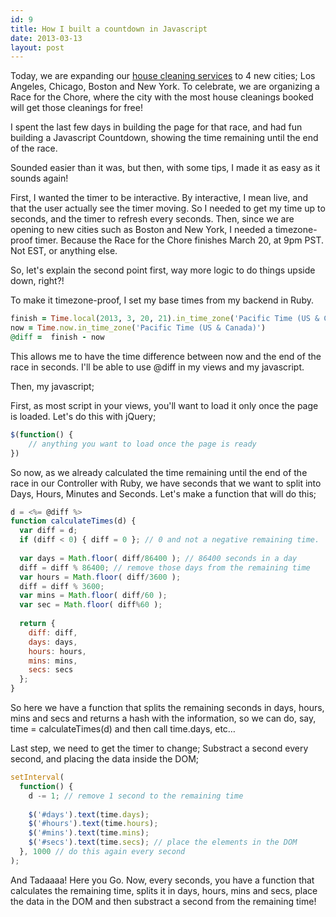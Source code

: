 ```yaml
---
id: 9
title: How I built a countdown in Javascript
date: 2013-03-13
layout: post
---
```


Today, we are expanding our [house cleaning services](http://iamexec.com/race/) to 4 new cities; Los Angeles, Chicago, Boston and New York.
To celebrate, we are organizing a Race for the Chore, where the city with the most house cleanings booked will get those cleanings for free!

I spent the last few days in building the page for that race, and had fun building a Javascript Countdown, showing the time remaining until the end of the race.

Sounded easier than it was, but then, with some tips, I made it as easy as it sounds again!

First, I wanted the timer to be interactive. By interactive, I mean live, and that the user actually see the timer moving. So I needed to get my time up to seconds, and the timer to refresh every seconds.
Then, since we are opening to new cities such as Boston and New York, I needed a timezone-proof timer. Because the Race for the Chore finishes March 20, at 9pm PST. Not EST, or anything else.

So, let's explain the second point first, way more logic to do things upside down, right?!

To make it timezone-proof, I set my base times from my backend in Ruby.

```ruby
finish = Time.local(2013, 3, 20, 21).in_time_zone('Pacific Time (US & Canada)')
now = Time.now.in_time_zone('Pacific Time (US & Canada)')
@diff =  finish - now
```

This allows me to have the time difference between now and the end of the race in seconds.
I'll be able to use @diff in my views and my javascript.

Then, my javascript;

First, as most script in your views, you'll want to load it only once the page is loaded. Let's do this with jQuery;

```javascript
$(function() {
	// anything you want to load once the page is ready
})
```

So now, as we already calculated the time remaining until the end of the race in our Controller with Ruby, we have seconds that we want to split into Days, Hours, Minutes and Seconds.
Let's make a function that will do this;

```javascript
d = <%= @diff %>
function calculateTimes(d) {
  var diff = d;
  if (diff < 0) { diff = 0 }; // 0 and not a negative remaining time.
  
  var days = Math.floor( diff/86400 ); // 86400 seconds in a day
  diff = diff % 86400; // remove those days from the remaining time
  var hours = Math.floor( diff/3600 );
  diff = diff % 3600;
  var mins = Math.floor( diff/60 );
  var sec = Math.floor( diff%60 );
  
  return {
    diff: diff,
    days: days,
    hours: hours,
    mins: mins,
    secs: secs
  };
}
```

So here we have a function that splits the remaining seconds in days, hours, mins and secs and returns a hash with the information, so we can do, say, time = calculateTimes(d) and then call time.days, etc…

Last step, we need to get the timer to change; Substract a second every second, and placing the data inside the DOM;

```javascript
setInterval(
  function() {
    d -= 1; // remove 1 second to the remaining time
    
    $('#days').text(time.days);
    $('#hours').text(time.hours);
    $('#mins').text(time.mins);
    $('#secs').text(time.secs); // place the elements in the DOM
  }, 1000 // do this again every second
);
```

And Tadaaaa! Here you Go. Now, every seconds, you have a function that calculates the remaining time, splits it in days, hours, mins and secs, place the data in the DOM and then substract a second from the remaining time!
  